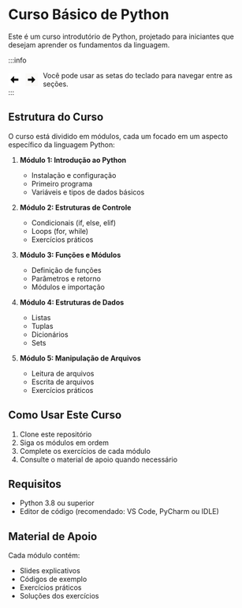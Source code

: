 # Curso Básico de Python

Este é um curso introdutório de Python, projetado para iniciantes que desejam aprender os fundamentos da linguagem.

:::info
<div style="display: flex; gap: 10px; align-items: center;">
  <img src="./fig/esquerda.jpg" style="width:5%" alt="image" />
  <img src="./fig/direita.jpg" style="width:5%" alt="image" />
  Você pode usar as setas do teclado para navegar entre as seções.
</div>
:::


## Estrutura do Curso

O curso está dividido em módulos, cada um focado em um aspecto específico da linguagem Python:

1. **Módulo 1: Introdução ao Python**
   - Instalação e configuração
   - Primeiro programa
   - Variáveis e tipos de dados básicos

2. **Módulo 2: Estruturas de Controle**
   - Condicionais (if, else, elif)
   - Loops (for, while)
   - Exercícios práticos

3. **Módulo 3: Funções e Módulos**
   - Definição de funções
   - Parâmetros e retorno
   - Módulos e importação

4. **Módulo 4: Estruturas de Dados**
   - Listas
   - Tuplas
   - Dicionários
   - Sets

5. **Módulo 5: Manipulação de Arquivos**
   - Leitura de arquivos
   - Escrita de arquivos
   - Exercícios práticos

## Como Usar Este Curso

1. Clone este repositório
2. Siga os módulos em ordem
3. Complete os exercícios de cada módulo
4. Consulte o material de apoio quando necessário

## Requisitos

- Python 3.8 ou superior
- Editor de código (recomendado: VS Code, PyCharm ou IDLE)

## Material de Apoio

Cada módulo contém:
- Slides explicativos
- Códigos de exemplo
- Exercícios práticos
- Soluções dos exercícios

